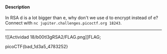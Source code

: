 
#### Description

In RSA d is a lot bigger than e, why don't we use d to encrypt instead of e? Connect with `nc jupiter.challenges.picoctf.org 18243`.

-------

![[Actividad 18/b00tl3gRSA2/FLAG.png]]FLAG;

picoCTF{bad_1d3a5_4783252}